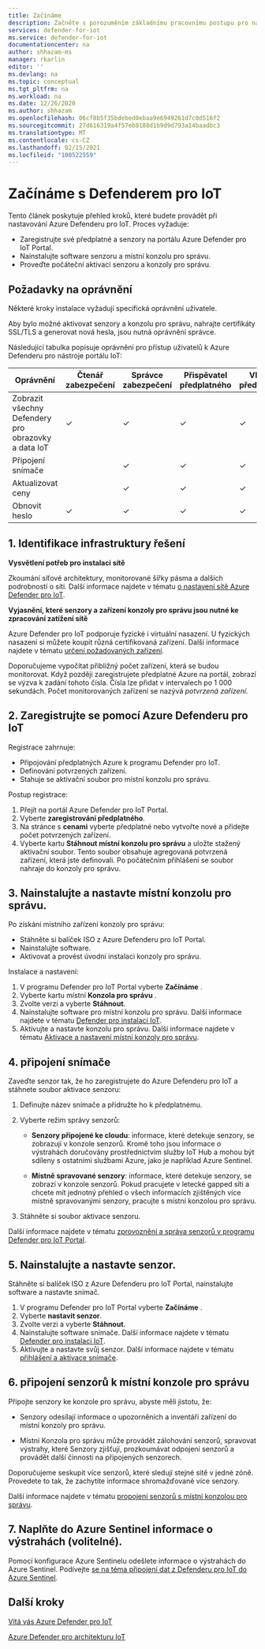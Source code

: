 ```yaml
---
title: Začínáme
description: Začněte s porozuměním základnímu pracovnímu postupu pro nasazení v programu Defender pro IoT.
services: defender-for-iot
ms.service: defender-for-iot
documentationcenter: na
author: shhazam-ms
manager: rkarlin
editor: ''
ms.devlang: na
ms.topic: conceptual
ms.tgt_pltfrm: na
ms.workload: na
ms.date: 12/26/2020
ms.author: shhazam
ms.openlocfilehash: 06cf8b5f35bdebed0ebaa9e6949261d7c0d516f2
ms.sourcegitcommit: 27d616319a4f57eb8188d1b9d9d793a14baadbc3
ms.translationtype: MT
ms.contentlocale: cs-CZ
ms.lasthandoff: 02/15/2021
ms.locfileid: "100522559"
---
```

# <a name="get-started-with-defender-for-iot"></a>Začínáme s Defenderem pro IoT

Tento článek poskytuje přehled kroků, které budete provádět při nastavování Azure Defenderu pro IoT. Proces vyžaduje:

- Zaregistrujte své předplatné a senzory na portálu Azure Defender pro IoT Portal.
- Nainstalujte software senzoru a místní konzolu pro správu.
- Proveďte počáteční aktivaci senzoru a konzoly pro správu.

## <a name="permission-requirements"></a>Požadavky na oprávnění

Některé kroky instalace vyžadují specifická oprávnění uživatele.

Aby bylo možné aktivovat senzory a konzolu pro správu, nahrajte certifikáty SSL/TLS a generovat nová hesla, jsou nutná oprávnění správce.

Následující tabulka popisuje oprávnění pro přístup uživatelů k Azure Defenderu pro nástroje portálu IoT:

| Oprávnění | Čtenář zabezpečení | Správce zabezpečení | Přispěvatel předplatného | Vlastník předplatného |
|--|--|--|--|--|
| Zobrazit všechny Defendery pro obrazovky a data IoT | ✓ | ✓ | ✓ | ✓ |
| Připojení snímače  |  |  ✓ | ✓ | ✓ |
| Aktualizovat ceny  |  |  ✓ | ✓ | ✓ |
| Obnovit heslo  | ✓  |  ✓ | ✓ | ✓ |

## <a name="1-identify-the-solution-infrastructure"></a>1. Identifikace infrastruktury řešení

**Vysvětlení potřeb pro instalaci sítě**

Zkoumání síťové architektury, monitorované šířky pásma a dalších podrobností o síti. Další informace najdete v tématu [o nastavení sítě Azure Defender pro IoT](how-to-set-up-your-network.md).

**Vyjasnění, které senzory a zařízení konzoly pro správu jsou nutné ke zpracování zatížení sítě**

Azure Defender pro IoT podporuje fyzické i virtuální nasazení. U fyzických nasazení si můžete koupit různá certifikovaná zařízení. Další informace najdete v tématu [určení požadovaných zařízení](how-to-identify-required-appliances.md).

Doporučujeme vypočítat přibližný počet zařízení, která se budou monitorovat. Když později zaregistrujete předplatné Azure na portál, zobrazí se výzva k zadání tohoto čísla. Čísla lze přidat v intervalech po 1 000 sekundách. Počet monitorovaných zařízení se nazývá *potvrzená zařízení*.

## <a name="2-register-with-azure-defender-for-iot"></a>2. Zaregistrujte se pomocí Azure Defenderu pro IoT

Registrace zahrnuje:

- Připojování předplatných Azure k programu Defender pro IoT.
- Definování potvrzených zařízení.
- Stahuje se aktivační soubor pro místní konzolu pro správu.

Postup registrace:

1. Přejít na portál Azure Defender pro IoT Portal.
1. Vyberte **zaregistrování předplatného**.
1. Na stránce s **cenami** vyberte předplatné nebo vytvořte nové a přidejte počet potvrzených zařízení.
1. Vyberte kartu **Stáhnout místní konzolu pro správu** a uložte stažený aktivační soubor. Tento soubor obsahuje agregovaná potvrzená zařízení, která jste definovali. Po počátečním přihlášení se soubor nahraje do konzoly pro správu.

## <a name="3-install-and-set-up-the-on-premises-management-console"></a>3. Nainstalujte a nastavte místní konzolu pro správu.

Po získání místního zařízení konzoly pro správu:

- Stáhněte si balíček ISO z Azure Defenderu pro IoT Portal.
- Nainstalujte software.
- Aktivovat a provést úvodní instalaci konzoly pro správu.

Instalace a nastavení:

1. V programu Defender pro IoT Portal vyberte **Začínáme** .
1. Vyberte kartu místní **Konzola pro správu** .
1. Zvolte verzi a vyberte **Stáhnout**.
1. Nainstalujte software pro místní konzolu pro správu. Další informace najdete v tématu [Defender pro instalaci IoT](how-to-install-software.md).
1. Aktivujte a nastavte konzolu pro správu. Další informace najdete v tématu [Aktivace a nastavení místní konzoly pro správu](how-to-activate-and-set-up-your-on-premises-management-console.md).

## <a name="4-onboard-a-sensor"></a>4. připojení snímače

Zaveďte senzor tak, že ho zaregistrujete do Azure Defenderu pro IoT a stáhnete soubor aktivace senzoru:

1. Definujte název snímače a přidružte ho k předplatnému.
1. Vyberte režim správy senzorů:

   - **Senzory připojené ke cloudu**: informace, které detekuje senzory, se zobrazují v konzole senzorů. Kromě toho jsou informace o výstrahách doručovány prostřednictvím služby IoT Hub a mohou být sdíleny s ostatními službami Azure, jako je například Azure Sentinel.

   - **Místně spravované senzory**: informace, které detekuje senzory, se zobrazí v konzole senzorů. Pokud pracujete v letecké gapped síti a chcete mít jednotný přehled o všech informacích zjištěných více místně spravovanými senzory, pracujte s místní konzolou pro správu. 

1. Stáhněte si soubor aktivace senzoru.

Další informace najdete v tématu [zprovoznění a správa senzorů v programu Defender pro IoT Portal](how-to-manage-sensors-on-the-cloud.md).

## <a name="5-install-and-set-up-the-sensor"></a>5. Nainstalujte a nastavte senzor.

Stáhněte si balíček ISO z Azure Defenderu pro IoT Portal, nainstalujte software a nastavte snímač.

1. V programu Defender pro IoT Portal vyberte **Začínáme** .
1. Vyberte **nastavit senzor**.
1. Zvolte verzi a vyberte **Stáhnout**.
1. Nainstalujte software snímače. Další informace najdete v tématu [Defender pro instalaci IoT](how-to-install-software.md).
1. Aktivujte a nastavte svůj senzor. Další informace najdete v tématu [přihlášení a aktivace snímače](how-to-activate-and-set-up-your-sensor.md).

## <a name="6-connect-sensors-to-an-on-premises-management-console"></a>6. připojení senzorů k místní konzole pro správu

Připojte senzory ke konzole pro správu, abyste měli jistotu, že:

- Senzory odesílají informace o upozorněních a inventáři zařízení do místní konzoly pro správu.

- Místní Konzola pro správu může provádět zálohování senzorů, spravovat výstrahy, které Senzory zjišťují, prozkoumávat odpojení senzorů a provádět další činnosti na připojených senzorech.

Doporučujeme seskupit více senzorů, které sledují stejné sítě v jedné zóně. Provedete to tak, že zachytíte informace shromažďované více senzory.

Další informace najdete v tématu [propojení senzorů s místní konzolou pro správu](how-to-activate-and-set-up-your-on-premises-management-console.md#connect-sensors-to-the-on-premises-management-console).

## <a name="7-populate-azure-sentinel-with-alert-information-optional"></a>7. Naplňte do Azure Sentinel informace o výstrahách (volitelné).

Pomocí konfigurace Azure Sentinelu odešlete informace o výstrahách do Azure Sentinel. Podívejte [se na téma připojení dat z Defenderu pro IoT do Azure Sentinel](how-to-configure-with-sentinel.md).
## <a name="next-steps"></a>Další kroky

[Vítá vás Azure Defender pro IoT](overview.md)

[Azure Defender pro architekturu IoT](architecture.md)
